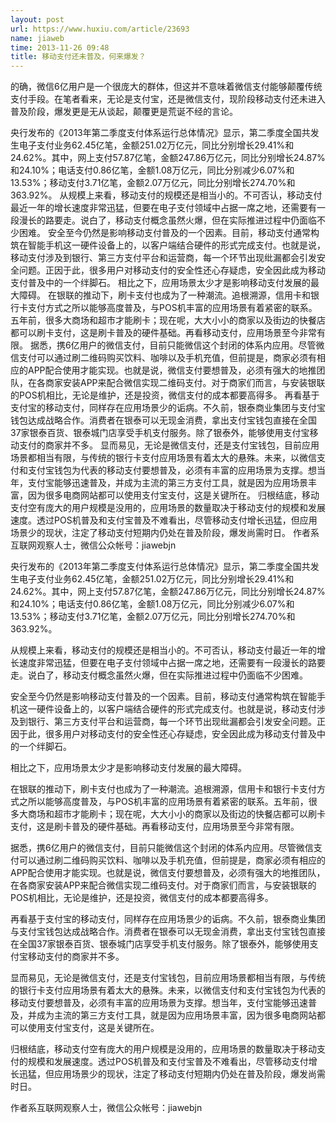 ```yaml
---
layout: post
url: https://www.huxiu.com/article/23693
name: jiaweb
time: 2013-11-26 09:48
title: 移动支付还未普及，何来爆发？
---
```

的确，微信6亿用户是一个很庞大的群体，但这并不意味着微信支付能够颠覆传统支付手段。在笔者看来，无论是支付宝，还是微信支付，现阶段移动支付还未进入普及阶段，爆发更是无从谈起，颠覆更是荒诞不经的言论。

央行发布的《2013年第二季度支付体系运行总体情况》显示，第二季度全国共发生电子支付业务62.45亿笔，金额251.02万亿元，同比分别增长29.41%和24.62%。其中，网上支付57.87亿笔，金额247.86万亿元，同比分别增长24.87%和24.10%；电话支付0.86亿笔，金额1.08万亿元，同比分别减少6.07%和13.53%；移动支付3.71亿笔，金额2.07万亿元，同比分别增长274.70%和363.92%。 从规模上来看，移动支付的规模还是相当小的。不可否认，移动支付最近一年的增长速度非常迅猛，但要在电子支付领域中占据一席之地，还需要有一段漫长的路要走。说白了，移动支付概念虽然火爆，但在实际推进过程中仍面临不少困难。 安全至今仍然是影响移动支付普及的一个因素。目前，移动支付通常构筑在智能手机这一硬件设备上的，以客户端结合硬件的形式完成支付。也就是说，移动支付涉及到银行、第三方支付平台和运营商，每一个环节出现纰漏都会引发安全问题。正因于此，很多用户对移动支付的安全性还心存疑虑，安全因此成为移动支付普及中的一个绊脚石。 相比之下，应用场景太少才是影响移动支付发展的最大障碍。 在银联的推动下，刷卡支付也成为了一种潮流。追根溯源，信用卡和银行卡支付方式之所以能够高度普及，与POS机丰富的应用场景有着紧密的联系。五年前，很多大商场和超市才能刷卡；现在呢，大大小小的商家以及街边的快餐店都可以刷卡支付，这是刷卡普及的硬件基础。再看移动支付，应用场景至今非常有限。 据悉，携6亿用户的微信支付，目前只能微信这个封闭的体系内应用。尽管微信支付可以通过刷二维码购买饮料、咖啡以及手机充值，但前提是，商家必须有相应的APP配合使用才能实现。也就是说，微信支付要想普及，必须有强大的地推团队，在各商家安装APP来配合微信实现二维码支付。对于商家们而言，与安装银联的POS机相比，无论是维护，还是投资，微信支付的成本都要高得多。 再看基于支付宝的移动支付，同样存在应用场景少的诟病。不久前，银泰商业集团与支付宝钱包达成战略合作。消费者在银泰可以无现金消费，拿出支付宝钱包直接在全国37家银泰百货、银泰城门店享受手机支付服务。除了银泰外，能够使用支付宝移动支付的商家并不多。 显而易见，无论是微信支付，还是支付宝钱包，目前应用场景都相当有限，与传统的银行卡支付应用场景有着太大的悬殊。未来，以微信支付和支付宝钱包为代表的移动支付要想普及，必须有丰富的应用场景为支撑。想当年，支付宝能够迅速普及，并成为主流的第三方支付工具，就是因为应用场景丰富，因为很多电商网站都可以使用支付宝支付，这是关键所在。 归根结底，移动支付空有庞大的用户规模是没用的，应用场景的数量取决于移动支付的规模和发展速度。透过POS机普及和支付宝普及不难看出，尽管移动支付增长迅猛，但应用场景少的现状，注定了移动支付短期内仍处在普及阶段，爆发尚需时日。 作者系互联网观察人士，微信公众帐号：jiawebjn

央行发布的《2013年第二季度支付体系运行总体情况》显示，第二季度全国共发生电子支付业务62.45亿笔，金额251.02万亿元，同比分别增长29.41%和24.62%。其中，网上支付57.87亿笔，金额247.86万亿元，同比分别增长24.87%和24.10%；电话支付0.86亿笔，金额1.08万亿元，同比分别减少6.07%和13.53%；移动支付3.71亿笔，金额2.07万亿元，同比分别增长274.70%和363.92%。

从规模上来看，移动支付的规模还是相当小的。不可否认，移动支付最近一年的增长速度非常迅猛，但要在电子支付领域中占据一席之地，还需要有一段漫长的路要走。说白了，移动支付概念虽然火爆，但在实际推进过程中仍面临不少困难。

安全至今仍然是影响移动支付普及的一个因素。目前，移动支付通常构筑在智能手机这一硬件设备上的，以客户端结合硬件的形式完成支付。也就是说，移动支付涉及到银行、第三方支付平台和运营商，每一个环节出现纰漏都会引发安全问题。正因于此，很多用户对移动支付的安全性还心存疑虑，安全因此成为移动支付普及中的一个绊脚石。

相比之下，应用场景太少才是影响移动支付发展的最大障碍。

在银联的推动下，刷卡支付也成为了一种潮流。追根溯源，信用卡和银行卡支付方式之所以能够高度普及，与POS机丰富的应用场景有着紧密的联系。五年前，很多大商场和超市才能刷卡；现在呢，大大小小的商家以及街边的快餐店都可以刷卡支付，这是刷卡普及的硬件基础。再看移动支付，应用场景至今非常有限。

据悉，携6亿用户的微信支付，目前只能微信这个封闭的体系内应用。尽管微信支付可以通过刷二维码购买饮料、咖啡以及手机充值，但前提是，商家必须有相应的APP配合使用才能实现。也就是说，微信支付要想普及，必须有强大的地推团队，在各商家安装APP来配合微信实现二维码支付。对于商家们而言，与安装银联的POS机相比，无论是维护，还是投资，微信支付的成本都要高得多。

再看基于支付宝的移动支付，同样存在应用场景少的诟病。不久前，银泰商业集团与支付宝钱包达成战略合作。消费者在银泰可以无现金消费，拿出支付宝钱包直接在全国37家银泰百货、银泰城门店享受手机支付服务。除了银泰外，能够使用支付宝移动支付的商家并不多。

显而易见，无论是微信支付，还是支付宝钱包，目前应用场景都相当有限，与传统的银行卡支付应用场景有着太大的悬殊。未来，以微信支付和支付宝钱包为代表的移动支付要想普及，必须有丰富的应用场景为支撑。想当年，支付宝能够迅速普及，并成为主流的第三方支付工具，就是因为应用场景丰富，因为很多电商网站都可以使用支付宝支付，这是关键所在。

归根结底，移动支付空有庞大的用户规模是没用的，应用场景的数量取决于移动支付的规模和发展速度。透过POS机普及和支付宝普及不难看出，尽管移动支付增长迅猛，但应用场景少的现状，注定了移动支付短期内仍处在普及阶段，爆发尚需时日。

作者系互联网观察人士，微信公众帐号：jiawebjn

